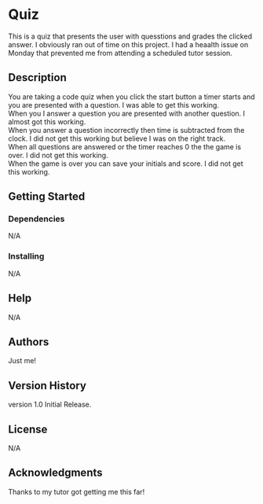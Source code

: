 # Quiz
This is a quiz that presents the user with quesstions and grades the clicked answer.  I obviously ran out of time on this project.  I had a heaalth issue on Monday that prevented me from attending a scheduled tutor session.

## Description
You are taking a code quiz when you click the start button a timer starts and you are presented with a question. I was able to get this working. <br>
When you I answer a question you are presented with another question. I almost got this working. <br>
When you answer a question incorrectly then time is subtracted from the clock.  I did not get this working but believe I was on the right track.<br>
When all questions are answered or the timer reaches 0 the the game is over. I did not get this working. <br>
When the game is over  you can save your initials and score.  I did not get this working.<br>

## Getting Started
### Dependencies
N/A
### Installing
N/A
## Help
N/A
## Authors
Just me!
## Version History
version 1.0 Initial Release.
## License
N/A
## Acknowledgments
Thanks to my tutor got getting me this far!
